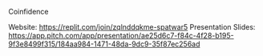 Coinfidence

Website: https://replit.com/join/zqlnddqkme-spatwar5
Presentation Slides: https://app.pitch.com/app/presentation/ae25d6c7-f84c-4f28-b195-9f3e8499f315/184aa984-1471-48da-9dc9-35f87ec256ad
